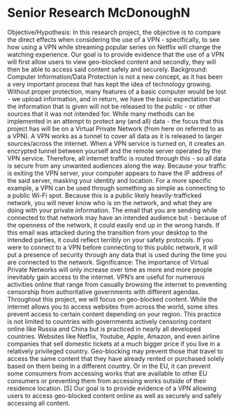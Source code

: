 # Senior Research McDonoughN
 
Objective/Hypothesis: 
In this research project, the objective is to compare the direct effects when considering the use of a VPN - specifically, to see how using a VPN while streaming popular series on Netflix will change the watching experience. Our goal is to provide evidence that the use of a VPN will first allow users to view geo-blocked content and secondly, they will then be able to access said content safely and securely. 
Background: 
Computer Information/Data Protection is not a new concept, as it has been a very important process that has kept the idea of technology growing. Without proper protection, many features of a basic computer would be lost - we upload information, and in return, we have the basic expectation that the information that is given will not be released to the public - or other sources that it was not intended for. 
While many methods can be implemented in an attempt to protect any (and all) data - the focus that this project has will be on a Virtual Private Network (from here on referred to as a VPN). A VPN works as a tunnel to cover all data as it is released to larger sources/across the internet.  When a VPN service is turned on, it creates an encrypted tunnel between yourself and the remote server operated by the VPN service. Therefore, all internet traffic is routed through this - so all data is secure from any unwanted audiences along the way. Because your traffic is exiting the VPN server, your computer appears to have the IP address of the said server, masking your identity and location. 
For a more specific example, a VPN can be used through something as simple as connecting to a public Wi-Fi spot. Because this is a public likely heavily-trafficked network, you will never know who is on the network, and what they are doing with your private information. The email that you are sending while connected to that network may have an intended audience but - because of the openness of the network, it could easily end up in the wrong hands. 
If this email was attacked during the transition from your desktop to the intended parties, it could reflect terribly on your safety protocols. If you were to connect to a VPN before connecting to this public network, it will put a presence of security through any data that is used during the time you are connected to the network. 
Significance: 
The importance of Virtual Private Networks will only increase over time as more and more people inevitably gain access to the internet. VPN’s are useful for numerous activities online that range from casually browsing the internet to preventing censorship from authoritative governments with different agendas. Throughout this project, we will focus on geo-blocked content. 
While the internet allows you to access websites from across the world, some sites prevent access to certain content depending on your region. This practice is not limited to countries with governments actively censoring content online like Russia and China but is practiced in nearly all developed countries.
Websites like Netflix, Youtube, Apple, Amazon, and even airline companies that sell domestic tickets at a much bigger price if you live in a relatively privileged country. Geo-blocking may prevent those that travel to access the same content that they have already rented or purchased solely based on them being in a different country. Or in the EU, it can prevent some consumers from accessing works that are available to other EU consumers or preventing them from accessing works outside of their residence location. [5] 
Our goal is to provide evidence of a VPN allowing users to access geo-blocked content online as well as securely and safely accessing all content. 
